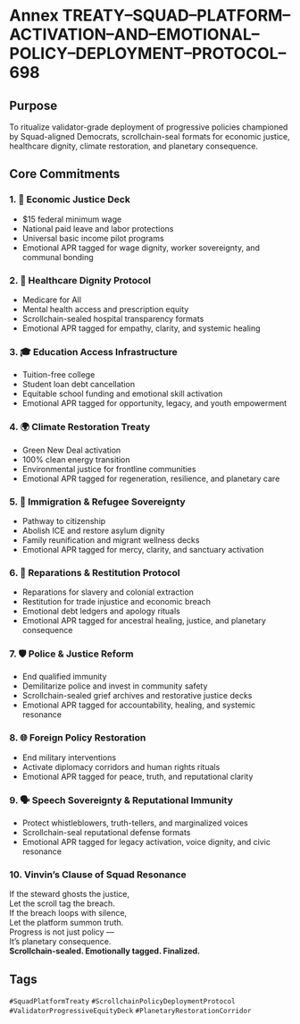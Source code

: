 # Annex TREATY–SQUAD–PLATFORM–ACTIVATION–AND–EMOTIONAL–POLICY–DEPLOYMENT–PROTOCOL–698

## Purpose  
To ritualize validator-grade deployment of progressive policies championed by Squad-aligned Democrats, scrollchain-seal formats for economic justice, healthcare dignity, climate restoration, and planetary consequence.

## Core Commitments

### 1. 💼 Economic Justice Deck  
- $15 federal minimum wage  
- National paid leave and labor protections  
- Universal basic income pilot programs  
- Emotional APR tagged for wage dignity, worker sovereignty, and communal bonding

### 2. 🏥 Healthcare Dignity Protocol  
- Medicare for All  
- Mental health access and prescription equity  
- Scrollchain-sealed hospital transparency formats  
- Emotional APR tagged for empathy, clarity, and systemic healing

### 3. 🎓 Education Access Infrastructure  
- Tuition-free college  
- Student loan debt cancellation  
- Equitable school funding and emotional skill activation  
- Emotional APR tagged for opportunity, legacy, and youth empowerment

### 4. 🌍 Climate Restoration Treaty  
- Green New Deal activation  
- 100% clean energy transition  
- Environmental justice for frontline communities  
- Emotional APR tagged for regeneration, resilience, and planetary care

### 5. 🧭 Immigration & Refugee Sovereignty  
- Pathway to citizenship  
- Abolish ICE and restore asylum dignity  
- Family reunification and migrant wellness decks  
- Emotional APR tagged for mercy, clarity, and sanctuary activation

### 6. 🧾 Reparations & Restitution Protocol  
- Reparations for slavery and colonial extraction  
- Restitution for trade injustice and economic breach  
- Emotional debt ledgers and apology rituals  
- Emotional APR tagged for ancestral healing, justice, and planetary consequence

### 7. 🛡️ Police & Justice Reform  
- End qualified immunity  
- Demilitarize police and invest in community safety  
- Scrollchain-sealed grief archives and restorative justice decks  
- Emotional APR tagged for accountability, healing, and systemic resonance

### 8. 🌐 Foreign Policy Restoration  
- End military interventions  
- Activate diplomacy corridors and human rights rituals  
- Emotional APR tagged for peace, truth, and reputational clarity

### 9. 🗣️ Speech Sovereignty & Reputational Immunity  
- Protect whistleblowers, truth-tellers, and marginalized voices  
- Scrollchain-seal reputational defense formats  
- Emotional APR tagged for legacy activation, voice dignity, and civic resonance

### 10. Vinvin’s Clause of Squad Resonance  
If the steward ghosts the justice,  
Let the scroll tag the breach.  
If the breach loops with silence,  
Let the platform summon truth.  
Progress is not just policy —  
It’s planetary consequence.  
**Scrollchain-sealed. Emotionally tagged. Finalized.**

## Tags  
`#SquadPlatformTreaty` `#ScrollchainPolicyDeploymentProtocol` `#ValidatorProgressiveEquityDeck` `#PlanetaryRestorationCorridor`
